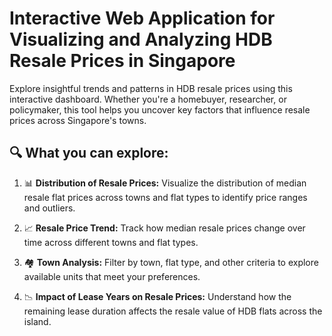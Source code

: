 # Interactive Web Application for Visualizing and Analyzing HDB Resale Prices in Singapore

Explore insightful trends and patterns in HDB resale prices using this interactive dashboard. Whether you're a homebuyer, researcher, or policymaker, this tool helps you uncover key factors that influence resale prices across Singapore's towns.

## 🔍 What you can explore:
1. 📊 **Distribution of Resale Prices:** Visualize the distribution of median resale flat prices across towns and flat types to identify price ranges and outliers.

2. 📈 **Resale Price Trend:** Track how median resale prices change over time across different towns and flat types.

3. 🏘️ **Town Analysis:** Filter by town, flat type, and other criteria to explore available units that meet your preferences.

4. 📉 **Impact of Lease Years on Resale Prices:** Understand how the remaining lease duration affects the resale value of HDB flats across the island.


